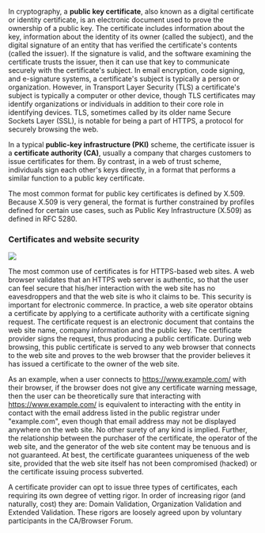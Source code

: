 In cryptography, a __public key certificate__, also known as a digital certificate or identity certificate, is an electronic document used to prove the ownership of a public key. The certificate includes information about the key, information about the identity of its owner (called the subject), and the digital signature of an entity that has verified the certificate's contents (called the issuer). If the signature is valid, and the software examining the certificate trusts the issuer, then it can use that key to communicate securely with the certificate's subject. In email encryption, code signing, and e-signature systems, a certificate's subject is typically a person or organization. However, in Transport Layer Security (TLS) a certificate's subject is typically a computer or other device, though TLS certificates may identify organizations or individuals in addition to their core role in identifying devices. TLS, sometimes called by its older name Secure Sockets Layer (SSL), is notable for being a part of HTTPS, a protocol for securely browsing the web.

In a typical __public-key infrastructure (PKI)__ scheme, the certificate issuer is a __certificate authority (CA)__, usually a company that charges customers to issue certificates for them. By contrast, in a web of trust scheme, individuals sign each other's keys directly, in a format that performs a similar function to a public key certificate.

The most common format for public key certificates is defined by X.509. Because X.509 is very general, the format is further constrained by profiles defined for certain use cases, such as Public Key Infrastructure (X.509) as defined in RFC 5280. 

### Certificates and website security

<img src="http://www.firewall.cx/images/stories/vpn/socks5-proxy-guide/how-ssl-works.png">

The most common use of certificates is for HTTPS-based web sites. A web browser validates that an HTTPS web server is authentic, so that the user can feel secure that his/her interaction with the web site has no eavesdroppers and that the web site is who it claims to be. This security is important for electronic commerce. In practice, a web site operator obtains a certificate by applying to a certificate authority with a certificate signing request. The certificate request is an electronic document that contains the web site name, company information and the public key. The certificate provider signs the request, thus producing a public certificate. During web browsing, this public certificate is served to any web browser that connects to the web site and proves to the web browser that the provider believes it has issued a certificate to the owner of the web site.

As an example, when a user connects to https://www.example.com/ with their browser, if the browser does not give any certificate warning message, then the user can be theoretically sure that interacting with https://www.example.com/ is equivalent to interacting with the entity in contact with the email address listed in the public registrar under "example.com", even though that email address may not be displayed anywhere on the web site. No other surety of any kind is implied. Further, the relationship between the purchaser of the certificate, the operator of the web site, and the generator of the web site content may be tenuous and is not guaranteed. At best, the certificate guarantees uniqueness of the web site, provided that the web site itself has not been compromised (hacked) or the certificate issuing process subverted.

A certificate provider can opt to issue three types of certificates, each requiring its own degree of vetting rigor. In order of increasing rigor (and naturally, cost) they are: Domain Validation, Organization Validation and Extended Validation. These rigors are loosely agreed upon by voluntary participants in the CA/Browser Forum. 
